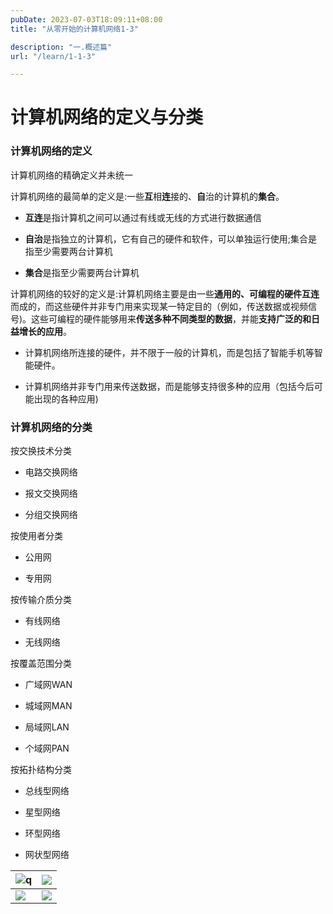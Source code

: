 ```yaml
---
pubDate: 2023-07-03T18:09:11+08:00
title: "从零开始的计算机网络1-3"

description: "一.概述篇"
url: "/learn/1-1-3"

---
```


# 计算机网络的定义与分类

### 计算机网络的定义

计算机网络的精确定义并未统一

计算机网络的最简单的定义是:一些**互**相**连**接的、**自**治的计算机的**集合**。

- **互连**是指计算机之间可以通过有线或无线的方式进行数据通信

- **自治**是指独立的计算机，它有自己的硬件和软件，可以单独运行使用;集合是指至少需要两台计算机

- **集合**是指至少需要两台计算机

计算机网络的较好的定义是:计算机网络主要是由一些**通用的、可编程的硬件互连**而成的，而这些硬件并非专门用来实现某一特定目的（例如，传送数据或视频信号)。这些可编程的硬件能够用来**传送多种不同类型的数据**，并能**支持广泛的和日益增长的应用**。

- 计算机网络所连接的硬件，并不限于一般的计算机，而是包括了智能手机等智能硬件。

- 计算机网络并非专门用来传送数据，而是能够支持很多种的应用（包括今后可能出现的各种应用)

### 计算机网络的分类

按交换技术分类

- 电路交换网络

- 报文交换网络

- 分组交换网络

按使用者分类

- 公用网

- 专用网

按传输介质分类

- 有线网络

- 无线网络

按覆盖范围分类

- 广域网WAN

- 城域网MAN

- 局域网LAN

- 个域网PAN

按拓扑结构分类

- 总线型网络

- 星型网络

- 环型网络

- 网状型网络

| ![q](https://img.0pt.im/computernet/1-3/1-3-1.png) | ![](https://img.0pt.im/computernet/1-3/1-3-2.png) |
| ----------------------------------------------- | ---------------------------------------------- |
| ![](https://img.0pt.im/computernet/1-3/1-3-3.png)  | ![](https://img.0pt.im/computernet/1-3/1-3-4.png) |
